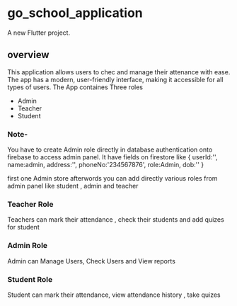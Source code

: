 # go_school_application

A new Flutter project.

## overview
This application allows users to chec and manage their attenance with ease.  The app has a modern, user-friendly interface, making it accessible for all types of users.
The App containes Three roles 
- Admin
- Teacher
- Student

### Note-
You have to create Admin role directly in database authentication onto firebase to access admin panel.
It have fields on firestore like 
{
userId:'',
name:admin,
address:'',
phoneNo:'234567876',
role:Admin,
dob:''
}

first one Admin store afterwords you can add directly various roles from admin panel like student , admin and teacher

### Teacher Role
Teachers can mark their attendance ,  check their students and add quizes for student

### Admin Role
Admin can Manage Users, Check Users and View reports

### Student Role
Student can mark their attendance, view attendance history , take quizes 


